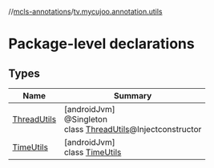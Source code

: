 //[mcls-annotations](../../index.md)/[tv.mycujoo.annotation.utils](index.md)

# Package-level declarations

## Types

| Name | Summary |
|---|---|
| [ThreadUtils](-thread-utils/index.md) | [androidJvm]<br>@Singleton<br>class [ThreadUtils](-thread-utils/index.md)@Injectconstructor |
| [TimeUtils](-time-utils/index.md) | [androidJvm]<br>class [TimeUtils](-time-utils/index.md) |
